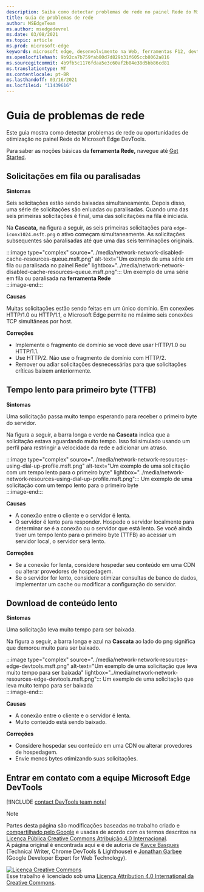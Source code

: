 ```yaml
---
description: Saiba como detectar problemas de rede no painel Rede do Microsoft Edge DevTools.
title: Guia de problemas de rede
author: MSEdgeTeam
ms.author: msedgedevrel
ms.date: 03/08/2021
ms.topic: article
ms.prod: microsoft-edge
keywords: microsoft edge, desenvolvimento na Web, ferramentas F12, devtools
ms.openlocfilehash: 9b92ca7b759fab80d7d829b31f605ccb8062a816
ms.sourcegitcommit: 4b9fb5c1176fdaa5e3c60af2b84e38d5bb86cd81
ms.translationtype: MT
ms.contentlocale: pt-BR
ms.lasthandoff: 03/16/2021
ms.locfileid: "11439616"
---
```

<!-- Copyright Kayce Basques and Jonathan Garbee

   Licensed under the Apache License, Version 2.0 (the "License");
   you may not use this file except in compliance with the License.
   You may obtain a copy of the License at

       https://www.apache.org/licenses/LICENSE-2.0

   Unless required by applicable law or agreed to in writing, software
   distributed under the License is distributed on an "AS IS" BASIS,
   WITHOUT WARRANTIES OR CONDITIONS OF ANY KIND, either express or implied.
   See the License for the specific language governing permissions and
   limitations under the License.  -->

# <a name="network-issues-guide"></a>Guia de problemas de rede  

Este guia mostra como detectar problemas de rede ou oportunidades de otimização no painel Rede do Microsoft Edge DevTools.  

Para saber as noções básicas da **ferramenta Rede,** navegue até [Get Started][NetworkPerformance].  

## <a name="queued-or-stalled-requests"></a>Solicitações em fila ou paralisadas  

**Sintomas**  

Seis solicitações estão sendo baixadas simultaneamente.  Depois disso, uma série de solicitações são enluadas ou paralisadas.  Quando uma das seis primeiras solicitações é final, uma das solicitações na fila é iniciada.  

Na **Cascata,** na figura a seguir, as seis primeiras solicitações para `edge-iconx1024.msft.png` o ativo começam simultaneamente.  As solicitações subsequentes são paralisadas até que uma das seis terminações originais.  

:::image type="complex" source="../media/network-network-disabled-cache-resources-queue.msft.png" alt-text="Um exemplo de uma série em fila ou paralisada no painel Rede" lightbox="../media/network-network-disabled-cache-resources-queue.msft.png":::
   Um exemplo de uma série em fila ou paralisada na **ferramenta Rede**  
:::image-end:::  

**Causas**  

Muitas solicitações estão sendo feitas em um único domínio.  Em conexões HTTP/1.0 ou HTTP/1.1, o Microsoft Edge permite no máximo seis conexões TCP simultâneas por host.  

**Correções**  

*   Implemente o fragmento de domínio se você deve usar HTTP/1.0 ou HTTP/1.1.  
*   Use HTTP/2.  Não use o fragmento de domínio com HTTP/2.  
*   Remover ou adiar solicitações desnecessárias para que solicitações críticas baixem anteriormente.  
    
## <a name="slow-time-to-first-byte-ttfb"></a>Tempo lento para primeiro byte (TTFB)  

**Sintomas**  

Uma solicitação passa muito tempo esperando para receber o primeiro byte do servidor.  

Na figura a seguir, a barra longa e verde na **Cascata** indica que a solicitação estava aguardando muito tempo.  Isso foi simulado usando um perfil para restringir a velocidade da rede e adicionar um atraso.  

:::image type="complex" source="../media/network-network-resources-using-dial-up-profile.msft.png" alt-text="Um exemplo de uma solicitação com um tempo lento para o primeiro byte" lightbox="../media/network-network-resources-using-dial-up-profile.msft.png":::
   Um exemplo de uma solicitação com um tempo lento para o primeiro byte  
:::image-end:::  

**Causas**  

*   A conexão entre o cliente e o servidor é lenta.  
*   O servidor é lento para responder.  Hospede o servidor localmente para determinar se é a conexão ou o servidor que está lento.  Se você ainda tiver um tempo lento para o primeiro byte \(TTFB\) ao acessar um servidor local, o servidor será lento.  
    
**Correções**  

*   Se a conexão for lenta, considere hospedar seu conteúdo em uma CDN ou alterar provedores de hospedagem.  
*   Se o servidor for lento, considere otimizar consultas de banco de dados, implementar um cache ou modificar a configuração do servidor.  
    
## <a name="slow-content-download"></a>Download de conteúdo lento  

**Sintomas**  

Uma solicitação leva muito tempo para ser baixada.  

Na figura a seguir, a barra longa e azul na **Cascata** ao lado do png significa que demorou muito para ser baixado.  

:::image type="complex" source="../media/network-network-resources-edge-devtools.msft.png" alt-text="Um exemplo de uma solicitação que leva muito tempo para ser baixada" lightbox="../media/network-network-resources-edge-devtools.msft.png":::
   Um exemplo de uma solicitação que leva muito tempo para ser baixada  
:::image-end:::  

**Causas**  

*   A conexão entre o cliente e o servidor é lenta.  
*   Muito conteúdo está sendo baixado.  
    
**Correções**  

*   Considere hospedar seu conteúdo em uma CDN ou alterar provedores de hospedagem.  
*   Envie menos bytes otimizando suas solicitações.  
    
<!--   ## Contribute knowledge  

Do you have a network issue that should be added to this guide?  

*   Send a tweet to [@EdgeDevTools][MicrosoftEdgeTweet].  
*   Choose **Send Feedback** \(![Send Feedback](../media/smile-icon.msft.png)\) in the DevTools or select `Alt`+`Shift`+`I` \(Windows, Linux\) or `Option`+`Shift`+`I` \(macOS\) to provide feedback or feature requests.  
*   [Open an issue][WebFundamentalsIssue] on the docs repo.  -->  
    
## <a name="getting-in-touch-with-the-microsoft-edge-devtools-team"></a>Entrar em contato com a equipe Microsoft Edge DevTools  

[!INCLUDE [contact DevTools team note](../includes/contact-devtools-team-note.md)]  

<!-- links -->  

[NetworkPerformance]: ./index.md "Inspecionar a atividade de rede no Microsoft Edge DevTools | Microsoft Docs"  

[MicrosoftEdgeTweet]: https://twitter.com/intent/tweet?text=@EdgeDevTools%20[Network%20Issues%20Guide%20Suggestion]  

[WebFundamentalsIssue]: https://github.com/MicrosoftDocs/edge-developer/issues/new?title=%5BDevTools%20Network%20Issues%20Guide%20Suggestion%5D "Novo problema - MicrosoftDocs/desenvolvedor de borda"  

> [!NOTE]
> Partes desta página são modificações baseadas no trabalho criado e [compartilhado pelo Google][GoogleSitePolicies] e usadas de acordo com os termos descritos na [Licença Pública Creative Commons Atribuição 4.0 Internacional][CCA4IL].  
> A página original [](https://developers.google.com/web/tools/chrome-devtools/network/issues) é encontrada aqui e é de autoria de [Kayce Basques][KayceBasques] \(Technical Writer, Chrome DevTools \& Lighthouse\) e [Jonathan Garbee][JonathanGarbee] \(Google Developer Expert for Web Technology\).  

[![Licença Creative Commons][CCby4Image]][CCA4IL]  
Esse trabalho é licenciado sob uma [Licença Attribution 4.0 International da Creative Commons][CCA4IL].  

[CCA4IL]: https://creativecommons.org/licenses/by/4.0  
[CCby4Image]: https://i.creativecommons.org/l/by/4.0/88x31.png  
[GoogleSitePolicies]: https://developers.google.com/terms/site-policies  
[KayceBasques]: https://developers.google.com/web/resources/contributors/kaycebasques  
[JonathanGarbee]: https://developers.google.com/web/resources/contributors/jonathangarbee
